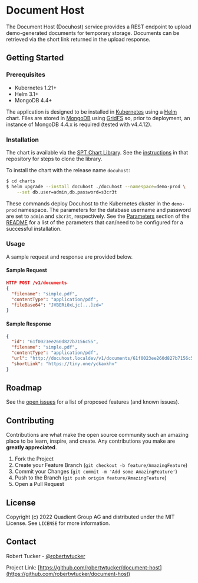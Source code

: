 # Document Host

The Document Host (Docuhost) service provides a REST endpoint to upload demo-generated documents for temporary storage. Documents can be retrieved via the short link returned in the upload response.

## Getting Started

### Prerequisites

* Kubernetes 1.21+
* Helm 3.1+
* MongoDB 4.4+

The application is designed to be installed in [Kubernetes](https://kubernetes.io) using a [Helm](https://helm.sh) chart. Files are stored in [MongoDB](https://www.mongodb.com) using [GridFS](https://docs.mongodb.com/v4.4/core/gridfs) so, prior to deployment, an instance of MongoDB 4.4.x is required (tested with v4.4.12).

### Installation

The chart is available via the [SPT Chart Library](https://github.com/robertwtucker/spt-charts). See the [instructions](https://github.com/robertwtucker/spt-charts#getting-started) in that repository for steps to clone the library.

To install the chart with the release name `docuhost`:

``` bash
$ cd charts
$ helm upgrade --install docuhost ./docuhost --namespace=demo-prod \
    --set db.user=admin,db.password=s3cr3t
```

These commands deploy Docuhost to the Kubernetes cluster in the `demo-prod` namespace. The parameters for the database username and password are set to `admin` and `s3cr3t`, respectively. See the [Parameters](https://github.com/robertwtucker/spt-charts/tree/master/docuhost#parameters) section of the [README](https://github.com/robertwtucker/spt-charts/tree/master/docuhost) for a list of the parameters that can/need to be configured for a successful installation.

### Usage

A sample request and response are provided below.

#### Sample Request

``` json
HTTP POST /v1/documents
{
  "filename": "simple.pdf",
  "contentType": "application/pdf",
  "fileBase64": "JVBERi0xLjc[...]zd="
}
```

#### Sample Response

``` json
{
  "id": "61f0023ee260d827b7156c55",
  "filename": "simple.pdf",
  "contentType": "application/pdf",
  "url": "http://docuhost.localdev/v1/documents/61f0023ee260d827b7156c55",
  "shortLink": "https://tiny.one/yckaxkhv"
}
```

## Roadmap

See the [open issues](https://github.com/robertwtucker/document-host/issues) for a list of proposed features (and known issues).

## Contributing

Contributions are what make the open source community such an amazing place to be learn, inspire, and create. Any contributions you make are **greatly appreciated**.

1. Fork the Project
2. Create your Feature Branch (`git checkout -b feature/AmazingFeature`)
3. Commit your Changes (`git commit -m 'Add some AmazingFeature'`)
4. Push to the Branch (`git push origin feature/AmazingFeature`)
5. Open a Pull Request

## License

Copyright (c) 2022 Quadient Group AG and distributed under the MIT License. See `LICENSE` for more information.

## Contact

Robert Tucker - [@robertwtucker](https://twitter.com/robertwtucker)

Project Link: [https://github.com/robertwtucker/document-host](https://github.com/robertwtucker/document-host)
